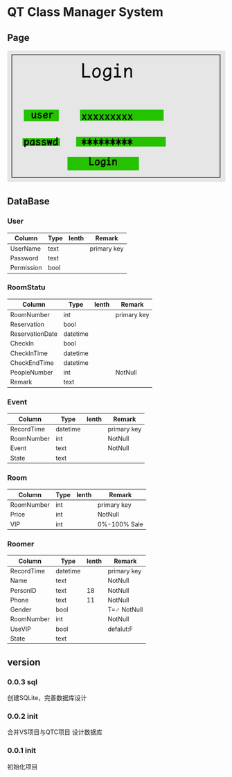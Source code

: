 ﻿# QT Class Manager System
## Page
![Login](readme/login.png)

## DataBase
### User
| Column          | Type     | lenth | Remark      |
|-----------------|----------|-------|-------------|
| UserName        | text     |       | primary key |
| Password        | text     |       |             |
| Permission      | bool     |       |             |
### RoomStatu
| Column          | Type     | lenth | Remark      |
|-----------------|----------|-------|-------------|
| RoomNumber      | int      |       | primary key |
| Reservation     | bool     |       |             |
| ReservationDate | datetime |       |             |
| CheckIn         | bool     |       |             |
| CheckInTime     | datetime |       |             |
| CheckEndTime    | datetime |       |             |
| PeopleNumber    | int      |       | NotNull     |
| Remark          | text     |       |             |
### Event
| Column          | Type     | lenth | Remark      |
|-----------------|----------|-------|-------------|
| RecordTime      | datetime |       | primary key |
| RoomNumber      | int      |       | NotNull     |
| Event           | text     |       | NotNull     |
| State           | text     |       |             |
### Room
| Column          | Type     | lenth | Remark      |
|-----------------|----------|-------|-------------|
| RoomNumber      | int      |       | primary key |
| Price           | int      |       | NotNull     |
| VIP             | int      |       | 0%-100% Sale|
### Roomer
| Column          | Type     | lenth | Remark      |
|-----------------|----------|-------|-------------|
| RecordTime      | datetime |       | primary key |
| Name            | text     |       | NotNull     |
| PersonID        | text     | 18    | NotNull     |
| Phone           | text     | 11    | NotNull     |
| Gender          | bool     |       | T=♂ NotNull|
| RoomNumber      | int      |       | NotNull     |
| UseVIP          | bool     |       | defalut:F   |
| State           | text     |       |             |

## version
### 0.0.3 sql
创建SQLite，完善数据库设计

### 0.0.2 init
合并VS项目与QTC项目
设计数据库

### 0.0.1 init
初始化项目